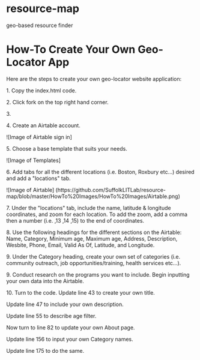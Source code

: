 # resource-map
geo-based resource finder
# How-To Create Your Own Geo-Locator App
Here are the steps to create your own geo-locator website application:
<p> 1. Copy the index.html code.
<p> 2. Click fork on the top right hand corner.
<p> 3. 
<p> 4. Create an Airtable account.
<p> ![Image of Airtable sign in]
<p> 5. Choose a base template that suits your needs.
<p> ![Image of Templates]
 
<p> 6. Add tabs for all the different locations (i.e. Boston, Roxbury etc...) desired and add a "locations" tab.
<p> ![Image of Airtable] (https://github.com/SuffolkLITLab/resource-map/blob/master/HowTo%20Images/HowTo%20Images/Airtable.png)
<p> 7. Under the "locations" tab, include the name, latitude & longitude coordinates, and zoom for each location. To add the zoom, add a comma then a number (i.e. ,13 ,14 ,15) to the end of coordinates. 
 
<p> 8. Use the following headings for the different sections on the Airtable: Name, Category, Minimum age, Maximum age, Address, Description, Wesbite, Phone, Email, Valid As Of, Latitude, and Longitude. 
<p> 9. Under the Category heading, create your own set of categories (i.e. community outreach, job opportunities/training, health services etc...).
<p> 9. Conduct research on the programs you want to include. Begin inputting your own data into the Airtable.
<p> 10. Turn to the code. Update line 43 to create your own title.
<p> Update line 47 to include your own description. 
<p> Update line 55 to describe age filter.
<p> Now turn to line 82 to update your own About page. 
<p> Update line 156 to input your own Category names. 
<p> Update line 175 to do the same.
<p> 
